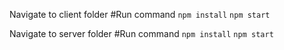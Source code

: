 Navigate to client folder
#Run command
`npm install`
`npm start`


Navigate to server folder
#Run command
`npm install`
`npm start`
